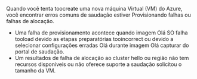 Quando você tenta toocreate uma nova máquina Virtual (VM) do Azure, você encontrar erros comuns de saudação estiver Provisionando falhas ou falhas de alocação.

* Uma falha de provisionamento acontece quando imagem Olá SO falha tooload devido as etapas preparatórias tooincorrect ou devido a selecionar configurações erradas Olá durante imagem Olá capturar do portal de saudação.
* Um resultados de falha de alocação ao cluster hello ou região não tem recursos disponíveis ou não oferece suporte a saudação solicitou o tamanho da VM.

